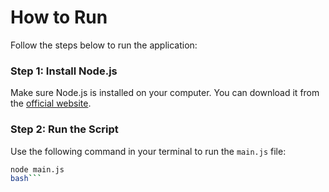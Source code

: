 # How to Run

Follow the steps below to run the application:

### Step 1: Install Node.js

Make sure Node.js is installed on your computer. You can download it from the [official website](https://nodejs.org/).

### Step 2: Run the Script

Use the following command in your terminal to run the `main.js` file:

````bash
node main.js
bash```
````
